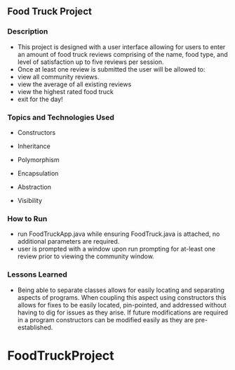 ## Food Truck Project

### Description

* This project is designed with a user interface allowing for users to enter an amount of food truck reviews comprising of the name, food type, and level of satisfaction up to five reviews per session.
* Once at least one review is submitted the user will be allowed to:  
* view all community reviews.
* view the average of all existing reviews
* view the highest rated food truck
* exit for the day!

### Topics and Technologies Used

* Constructors

* Inheritance

* Polymorphism

* Encapsulation

* Abstraction

* Visibility

### How to Run


* run FoodTruckApp.java while ensuring FoodTruck.java is attached, no additional parameters are required.
* user is prompted with a window upon run prompting for at-least one review prior to viewing the community window.

### Lessons Learned

* Being able to separate classes allows for easily locating and separating aspects of programs. When coupling this aspect using constructors this allows for fixes to be easily located, pin-pointed, and addressed without having to dig for issues as they arise. If future modifications are required in a program constructors can be modified easily as they are pre-established.

# FoodTruckProject
